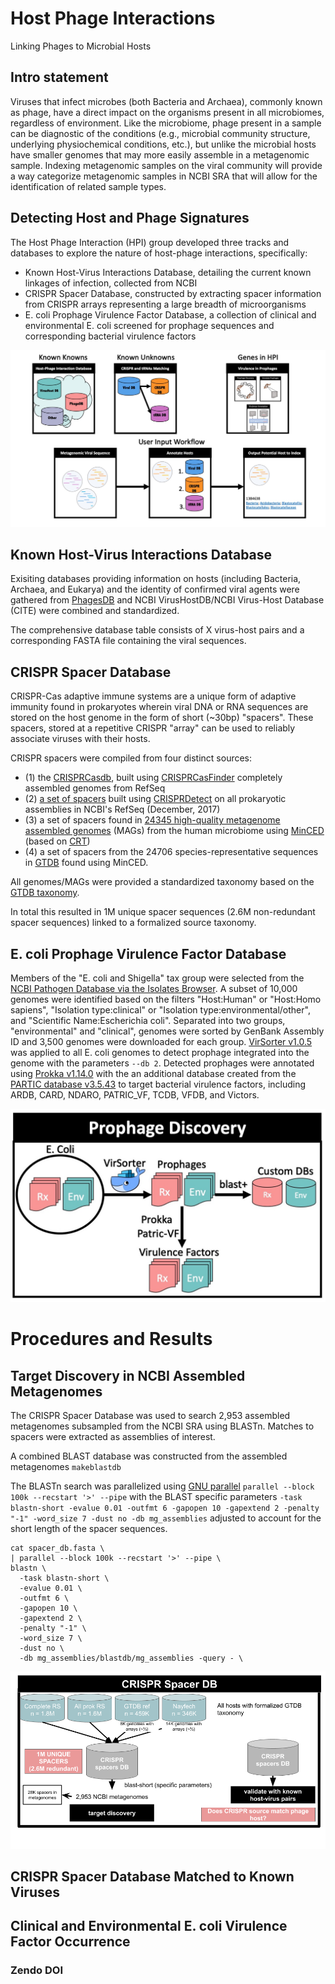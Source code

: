 # Host Phage Interactions
Linking Phages to Microbial Hosts

## Intro statement

Viruses that infect microbes (both Bacteria and Archaea), commonly known as phage, have a direct impact on the organisms present in all microbiomes, regardless of environment. Like the microbiome, phage present in a sample can be diagnostic of the conditions (e.g., microbial community structure, underlying physiochemical conditions, etc.), but unlike the microbial hosts have smaller genomes that may more easily assemble in a metagenomic sample. Indexing metagenomic samples on the viral community will provide a way categorize metagenomic samples in NCBI SRA that will allow for the identification of related sample types.

## Detecting Host and Phage Signatures

The Host Phage Interaction (HPI) group developed three tracks and databases to explore the nature of host-phage interactions, specifically:

 - Known Host-Virus Interactions Database, detailing the current known linkages of infection, collected from NCBI
 - CRISPR Spacer Database, constructed by extracting spacer information from CRISPR arrays representing a large breadth of microorganisms 
 - E. coli Prophage Virulence Factor Database, a collection of clinical and environmental E. coli screened for prophage sequences and corresponding bacterial virulence factors

![alt text](https://github.com/NCBI-Codeathons/Host_Phage_Interactions/blob/development/images/Flow.jpg)

## Known Host-Virus Interactions Database

Exisiting databases providing information on hosts (including Bacteria, Archaea, and Eukarya) and the identity of confirmed viral agents were gathered from [PhagesDB](https://phagesdb.org/) and NCBI VirusHostDB/NCBI Virus-Host Database (CITE) were combined and standardized.

The comprehensive database table consists of X virus-host pairs and a corresponding FASTA file containing the viral sequences.

## CRISPR Spacer Database

CRISPR-Cas adaptive immune systems are a unique form of adaptive immunity found in prokaryotes wherein viral DNA or RNA sequences are stored on the host genome in the form of short (~30bp) "spacers". These spacers, stored at a repetitive CRISPR "array" can be used to reliably associate viruses with their hosts.


CRISPR spacers were compiled from four distinct sources: 
 - (1) the [CRISPRCasdb](https://crisprcas.i2bc.paris-saclay.fr/Home/Download), built using [CRISPRCasFinder](https://academic.oup.com/nar/article/46/W1/W246/5001162) completely assembled genomes from RefSeq
 - (2) [a set of spacers](https://www.liebertpub.com/doi/full/10.1089/crispr.2018.0034) built using [CRISPRDetect](https://www.ncbi.nlm.nih.gov/pmc/articles/PMC4869251/) on all prokaryotic assemblies in NCBI's RefSeq (December, 2017) 
 - (3) a set of spacers found in [24345 high-quality metagenome assembled genomes](https://www.nature.com/articles/s41586-019-1058-x) (MAGs) from the human microbiome using [MinCED](https://github.com/ctSkennerton/minced) (based on [CRT](https://bmcbioinformatics.biomedcentral.com/articles/10.1186/1471-2105-8-209)) 
 - (4) a set of spacers from the 24706 species-representative sequences in [GTDB](https://www.biorxiv.org/content/10.1101/771964v1) found using MinCED. 

 All genomes/MAGs were provided a standardized taxonomy based on the [GTDB taxonomy](https://gtdb.ecogenomic.org/). 

 In total this resulted in 1M unique spacer sequences (2.6M non-redundant spacer sequences) linked to a formalized source taxonomy.

## E. coli Prophage Virulence Factor Database  

Members of the "E. coli and Shigella" tax group were selected from the [NCBI Pathogen Database via the Isolates Browser](https://www.ncbi.nlm.nih.gov/pathogens/isolates/#/search/taxgroup_name:%22E.coli%20and%20Shigella%22). A subset of 10,000 genomes were identified based on the filters "Host:Human" or "Host:Homo sapiens", "Isolation type:clinical" or "Isolation type:environmental/other", and "Scientific Name:Escherichia coli". Separated into two groups, "environmental" and "clinical", genomes were sorted by GenBank Assembly ID and 3,500 genomes were downloaded for each group. [VirSorter v1.0.5](https://github.com/simroux/VirSorter) was applied to all E. coli genomes to detect prophage integrated into the genome with the parameters `--db 2`. Detected prophages were annotated using [Prokka v1.14.0](https://github.com/tseemann/prokka) with the an additional database created from the [PARTIC database v3.5.43](https://www.patricbrc.org/) to target bacterial virulence factors, including ARDB, CARD, NDARO, PATRIC_VF, TCDB, VFDB, and Victors.

![alt_text](https://github.com/NCBI-Codeathons/Host_Phage_Interactions/blob/development/images/ProphagePipeline.jpg)


# Procedures and Results

## Target Discovery in NCBI Assembled Metagenomes

The CRISPR Spacer Database was used to search 2,953 assembled metagenomes subsampled from the NCBI SRA using BLASTn. Matches to spacers were extracted as assemblies of interest.

A combined BLAST database was constructed from the assembled metagenomes `makeblastdb `

The BLASTn search was parallelized using [GNU parallel](https://www.gnu.org/software/parallel/) `parallel --block 100k --recstart '>' --pipe` with the BLAST specific parameters `-task blastn-short -evalue 0.01 -outfmt 6 -gapopen 10 -gapextend 2 -penalty "-1" -word_size 7 -dust no -db mg_assemblies` adjusted to account for the short length of the spacer sequences.

```
cat spacer_db.fasta \
| parallel --block 100k --recstart '>' --pipe \
blastn \
  -task blastn-short \
  -evalue 0.01 \
  -outfmt 6 \
  -gapopen 10 \
  -gapextend 2 \
  -penalty "-1" \
  -word_size 7 \
  -dust no \
  -db mg_assemblies/blastdb/mg_assemblies -query - \
```

![alt_text](https://github.com/NCBI-Codeathons/Host_Phage_Interactions/blob/development/images/HPI-CRISPR-DB-Workflow2.png)

## CRISPR Spacer Database Matched to Known Viruses


## Clinical and Environmental E. coli Virulence Factor Occurrence 


### Zendo DOI

